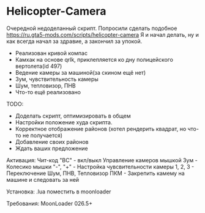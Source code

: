 # Helicopter-Camera
Очередной недоделанный скрипт. 
Попросили сделать подобное https://ru.gta5-mods.com/scripts/helicopter-camera 
Я и начал делать, ну и как всегда начал за здравие, а закончил за упокой.
- Реализован кривой компас
- Камхак на основе qrlk, приклепляется ко дну полицейского вертолета(id 497)
- Ведение камеры за машиной(за скином ещё нет)
- Зум, чувствительность камеры
- Шум, тепловизор, ПНВ
- Что-то ещё реализовано

TODO:
- Доделать скрипт, оптимизировать в общем
- Настройки положение худа скрипта.
- Корректное отображение районов (хотел рендерить квадрат, но что-то не получается)
- Добавление своих районов
- Ждать ваших предложение


Активация: Чит-код "BC" - вкл/выкл
Управление камеров мышкой
Зум - Колесико мышки 
"-", "+" - Настройка чувсвительности камеры
1, 2, 3 - Переключение Шум, ПНВ, Тепловизор 
ПКМ - Закрепить камему на машине и следовать за ней

Установка: .lua поместить в moonloader

Требования: MoonLoader 026.5+
